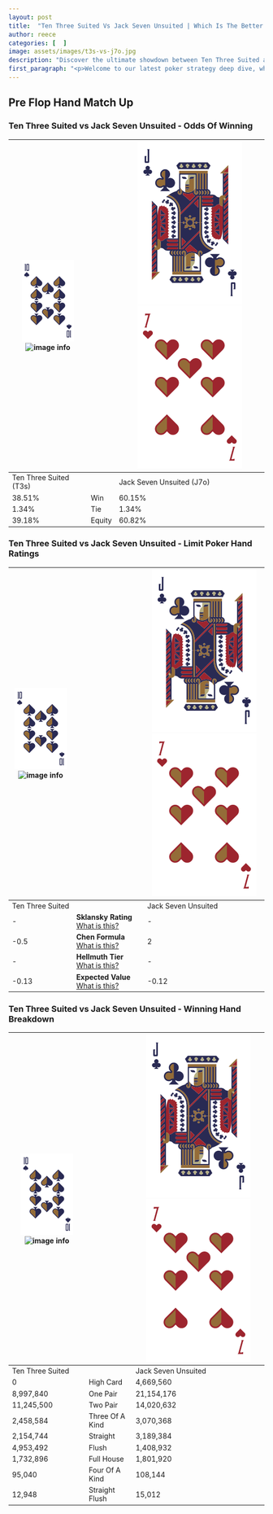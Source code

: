 ```yaml
---
layout: post
title:  "Ten Three Suited Vs Jack Seven Unsuited | Which Is The Better Hand In Poker? A Complete Guide"
author: reece
categories: [  ]
image: assets/images/t3s-vs-j7o.jpg
description: "Discover the ultimate showdown between Ten Three Suited and Jack Seven Unsuited in poker! Uncover the odds, strategies, and scenarios where one hand triumphs over the other. Get ready to up your poker game with this thrilling analysis."
first_paragraph: "<p>Welcome to our latest poker strategy deep dive, where we're pitting two distinct hands against each other in a high-stakes showdown: Ten Three Suited vs Jack Seven Unsuited.</p><p>In the dynamic world of poker, every decision counts, and knowing which hand holds the upper hand is key to your success at the table.</p><p>In this article, we'll dissect these two hands, explore the scenarios where one dominates the other, and equip you with the knowledge to make strategic choices that can tip the odds in your favor.</p><p>Get ready to unravel the intriguing dynamics of these poker hands and elevate your game to new heights.</p>"
---
```




[comment]: # (sp0)

## Pre Flop Hand Match Up

<div class="table hand-ratings" markdown="1"> 



### Ten Three Suited vs Jack Seven Unsuited - Odds Of Winning


    
| ![image info](assets/images/hand1/T.png) ![image info](assets/images/hand1/3s.png) |  | ![image info](assets/images/hand2/J.png) ![image info](assets/images/hand2/7o.png) |
| -------- | -------- | -------- |
| Ten Three Suited (T3s) |  | Jack Seven Unsuited (J7o) |
| 38.51% | Win | 60.15% |
| 1.34% | Tie | 1.34% |
| 39.18% | Equity | 60.82% |




[comment]: # (sp1)



### Ten Three Suited vs Jack Seven Unsuited - Limit Poker Hand Ratings


    
| ![image info](assets/images/hand1/T.png) ![image info](assets/images/hand1/3s.png) |  | ![image info](assets/images/hand2/J.png) ![image info](assets/images/hand2/7o.png) |
| -------- | -------- | -------- |
| Ten Three Suited |  | Jack Seven Unsuited |
| - | **Sklansky Rating** [What is this?](/sklansky-rating-explained) | - |
| -0.5 | **Chen Formula** [What is this?](/chen-formula-explained) | 2 |
| - | **Hellmuth Tier** [What is this?](/Hellmuth-tier-explained) | - |
| -0.13 | **Expected Value** [What is this?](/expected-value-explained) | -0.12 |




[comment]: # (sp2)



### Ten Three Suited vs Jack Seven Unsuited - Winning Hand Breakdown


    
| ![image info](assets/images/hand1/T.png) ![image info](assets/images/hand1/3s.png) |  | ![image info](assets/images/hand2/J.png) ![image info](assets/images/hand2/7o.png) |
| -------- | -------- | -------- |
| Ten Three Suited |  | Jack Seven Unsuited |
| 0 | High Card | 4,669,560 |
| 8,997,840 | One Pair | 21,154,176 |
| 11,245,500 | Two Pair | 14,020,632 |
| 2,458,584 | Three Of A Kind | 3,070,368 |
| 2,154,744 | Straight | 3,189,384 |
| 4,953,492 | Flush | 1,408,932 |
| 1,732,896 | Full House | 1,801,920 |
| 95,040 | Four Of A Kind | 108,144 |
| 12,948 | Straight Flush | 15,012 |




[comment]: # (sp3)



</div>

[comment]: # (sp4)



[comment]: # (sp5)

